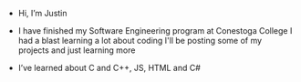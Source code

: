 - Hi, I’m Justin
- I have finished my Software Engineering program at Conestoga College I had a blast learning a lot about coding
  I'll be posting some of my projects and just learning more
  
- I’ve learned about C and C++, JS, HTML and C#

<!---
Jtfi/Jtfi is a ✨ special ✨ repository because its `README.md` (this file) appears on your GitHub profile.
You can click the Preview link to take a look at your changes.
--->
